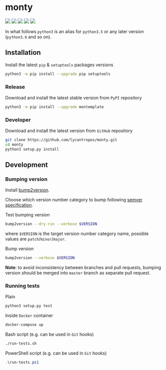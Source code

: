 monty
=====

[![](https://travis-ci.org/lycantropos/monty.svg?branch=master)](https://travis-ci.org/lycantropos/monty "Travis CI")
[![](https://ci.appveyor.com/api/projects/status/github/lycantropos/monty?branch=master&svg=true)](https://ci.appveyor.com/project/lycantropos/monty "AppVeyor")
[![](https://codecov.io/gh/lycantropos/monty/branch/master/graph/badge.svg)](https://codecov.io/gh/lycantropos/monty "Codecov")
[![](https://img.shields.io/github/license/lycantropos/monty.svg)](https://github.com/lycantropos/monty/blob/master/LICENSE "License")
[![](https://badge.fury.io/py/montemplate.svg)](https://badge.fury.io/py/montemplate "PyPI")

In what follows `python3` is an alias for `python3.5` or any later
version (`python3.6` and so on).

Installation
------------

Install the latest `pip` & `setuptools` packages versions

```bash
python3 -m pip install --upgrade pip setuptools
```

### Release

Download and install the latest stable version from `PyPI` repository

```bash
python3 -m pip install --upgrade montemplate
```

### Developer

Download and install the latest version from `GitHub` repository

```bash
git clone https://github.com/lycantropos/monty.git
cd monty
python3 setup.py install
```

Development
-----------

### Bumping version

Install
[bump2version](https://github.com/c4urself/bump2version#installation).

Choose which version number category to bump following [semver
specification](http://semver.org/).

Test bumping version

```bash
bump2version --dry-run --verbose $VERSION
```

where `$VERSION` is the target version number category name, possible
values are `patch`/`minor`/`major`.

Bump version

```bash
bump2version --verbose $VERSION
```

**Note**: to avoid inconsistency between branches and pull requests,
bumping version should be merged into `master` branch as separate pull
request.

### Running tests

Plain

```bash
python3 setup.py test
```

Inside `Docker` container

```bash
docker-compose up
```

Bash script (e.g. can be used in `Git` hooks)

```bash
./run-tests.sh
```

PowerShell script (e.g. can be used in `Git` hooks)

```powershell
.\run-tests.ps1
```
